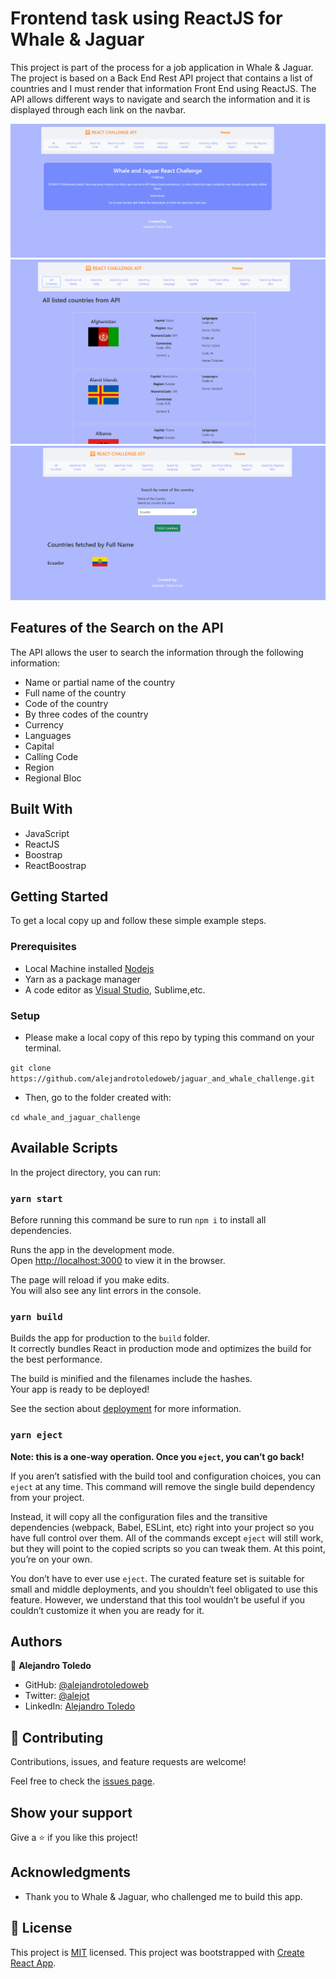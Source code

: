 
# Frontend task using ReactJS for Whale & Jaguar

This project is part of the process for a job application in Whale & Jaguar. The project is based on a Back End Rest API project that contains a list of countries and I must render that information Front End using ReactJS.
The API allows different ways to navigate and search the information and it is displayed through each link on the navbar.


![screenshot](./src/assets/home_screenshot.png)
![screenshot](./src/assets/all_countries_screenshot.png)
![screenshot](./src/assets/search_by_name.png)

## Features of the Search on the API

The API allows the user to search the information through the following information:
- Name or partial name of the country
- Full name of the country
- Code of the country
- By three codes of the country
- Currency
- Languages
- Capital
- Calling Code
- Region
- Regional Bloc

## Built With

- JavaScript
- ReactJS
- Boostrap
- ReactBoostrap

## Getting Started

To get a local copy up and follow these simple example steps.

### Prerequisites

- Local Machine installed [Nodejs](https://nodejs.org/en/download/)
- Yarn as a package manager
- A code editor as [Visual Studio](https://code.visualstudio.com/download), Sublime,etc.

### Setup

- Please make a local copy of this repo by typing this command on your terminal.

`git clone https://github.com/alejandrotoledoweb/jaguar_and_whale_challenge.git`

- Then, go to the folder created with:

`cd whale_and_jaguar_challenge`

## Available Scripts

In the project directory, you can run:

### `yarn start`

Before running this command be sure to run `npm i` to install all dependencies.

Runs the app in the development mode.\
Open [http://localhost:3000](http://localhost:3000) to view it in the browser.

The page will reload if you make edits.\
You will also see any lint errors in the console.

### `yarn build`

Builds the app for production to the `build` folder.\
It correctly bundles React in production mode and optimizes the build for the best performance.

The build is minified and the filenames include the hashes.\
Your app is ready to be deployed!

See the section about [deployment](https://facebook.github.io/create-react-app/docs/deployment) for more information.

### `yarn eject`

**Note: this is a one-way operation. Once you `eject`, you can’t go back!**

If you aren’t satisfied with the build tool and configuration choices, you can `eject` at any time. This command will remove the single build dependency from your project.

Instead, it will copy all the configuration files and the transitive dependencies (webpack, Babel, ESLint, etc) right into your project so you have full control over them. All of the commands except `eject` will still work, but they will point to the copied scripts so you can tweak them. At this point, you’re on your own.

You don’t have to ever use `eject`. The curated feature set is suitable for small and middle deployments, and you shouldn’t feel obligated to use this feature. However, we understand that this tool wouldn’t be useful if you couldn’t customize it when you are ready for it.

## Authors

👤  **Alejandro Toledo**

- GitHub: [@alejandrotoledoweb](https://github.com/alejandrotoledoweb)
- Twitter: [@alejot](https://twitter.com/alejot)
- LinkedIn: [Alejandro Toledo](https://www.linkedin.com/in/alejandro-toledo-freire/)

## 🤝 Contributing

Contributions, issues, and feature requests are welcome!

Feel free to check the [issues page](https://github.com/alejandrotoledoweb/jaguar_and_whale_challenge/issues).

## Show your support

Give a ⭐️ if you like this project!

## Acknowledgments

- Thank you to Whale & Jaguar, who challenged me to build this app.

## 📝 License

This project is [MIT](lic.url) licensed.
This project was bootstrapped with [Create React App](https://github.com/facebook/create-react-app).
